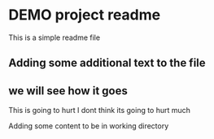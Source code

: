 # DEMO project readme

This is a simple readme file

## Adding some additional text to the file
## we will see how it goes 
This is going to hurt
I dont think its going to hurt much


Adding some content to be in working directory